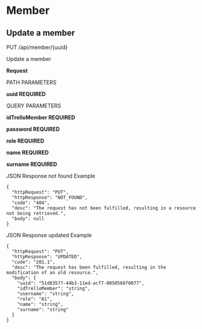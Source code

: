 # Member

## Update a member

PUT /api/member/{uuid}

Update a member

**Request**

PATH PARAMETERS

**uuid REQUIRED**

QUERY PARAMETERS

**idTrelloMember REQUIRED**

**password REQUIRED**

**role REQUIRED**

**name REQUIRED**

**surname REQUIRED**


JSON Response not found Example

``` 
{
  "httpRequest": "PUT",
  "httpResponse": "NOT_FOUND",
  "code": "404",
  "desc": "The request has not been fulfilled, resulting in a resource not being retrieved.",
  "body": null
}
```


JSON Response updated Example

``` 
{
  "httpRequest": "PUT",
  "httpResponse": "UPDATED",
  "code": "201.1",
  "desc": "The request has been fulfilled, resulting in the modification of an old resource.",
  "body": {
    "uuid": "51d83577-44b3-11ed-acf7-0050568f0077",
    "idTrelloMember": "string",
    "username": "string",
    "role": "A1",
    "name": "string",
    "surname": "string"
  }
}
```